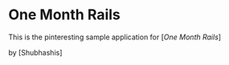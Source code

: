 # One Month Rails

This is the pinteresting sample application for
[*One Month Rails*]

by [Shubhashis]